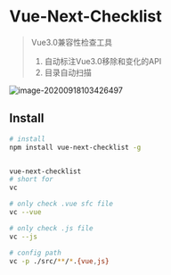 # Vue-Next-Checklist
> Vue3.0兼容性检查工具
> 1. 自动标注Vue3.0移除和变化的API
> 2. 目录自动扫描

![image-20200918103426497](/Users/xiaran/source/vue-next-checklist/assets/image-20200918103426497.png)

## Install
```bash
# install
npm install vue-next-checklist -g


vue-next-checklist
# short for 
vc

# only check .vue sfc file
vc --vue

# only check .js file
vc --js

# config path
vc -p ./src/**/*.{vue,js}

```





